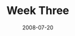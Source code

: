 ---
layout: message
category: message
series: "One"
title: "Week Three"
date: 2008-07-20
audio-description: "Chuck Mingo discusses grace and how the church can be \"one.\""
audio: "http://s3.amazonaws.com/crossroadsaudiomessages/One-3.mp3"
audio-title: "One (Week Three)"
audio-duration: "27:50"
notes-description: " "
notes: "http://www.crossroads.net/players/media/hq/SN_7-20-08.pdf "
notes-title: "One (Week Three) - Study Notes"
program-description: ""
program: "http://www.crossroads.net/players/media/hq/0719_20Program.pdf"
program-title: "One (Week Three) - Program"
video-description: "Chuck Mingo discusses grace and how the Church can be \"one.\""
video-title: "One (Week Three)"
video: "http://s3.amazonaws.com/crossroadsvideomessages/One-3.mp4"
video-poster: "https://www.crossroads.net/uploadedfiles/One3-still.jpg"
---
